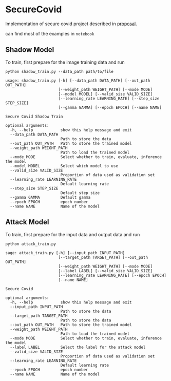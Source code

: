 # SecureCovid

Implementation of secure covid project described in <a href="https://drive.google.com/file/d/1Odv8z8mtWyKuNxhsem-cj6CA3QCb_QnS/view?usp=sharing">proposal</a>.

can find most of the examples in <code>notebook</code>

## Shadow Model

To train, first prepare for the image training data and run

<code>python shadow_train.py --data_path path/to/file</code>

```
usage: shadow_train.py [-h] [--data_path DATA_PATH] [--out_path OUT_PATH]
                       [--weight_path WEIGHT_PATH] [--mode MODE]
                       [--model MODEL] [--valid_size VALID_SIZE]
                       [--learning_rate LEARNING_RATE] [--step_size STEP_SIZE]
                       [--gamma GAMMA] [--epoch EPOCH] [--name NAME]

Secure Covid Shadow Train

optional arguments:
  -h, --help            show this help message and exit
  --data_path DATA_PATH
                        Path to store the data
  --out_path OUT_PATH   Path to store the trained model
  --weight_path WEIGHT_PATH
                        Path to load the trained model
  --mode MODE           Select whether to train, evaluate, inference the model
  --model MODEL         Select which model to use
  --valid_size VALID_SIZE
                        Proportion of data used as validation set
  --learning_rate LEARNING_RATE
                        Default learning rate
  --step_size STEP_SIZE
                        Default step size
  --gamma GAMMA         Default gamma
  --epoch EPOCH         epoch number
  --name NAME           Name of the model
```



## Attack Model

To train, first prepare for the input data and output data and run

<code>python attack_train.py</code>

```
sage: attack_train.py [-h] [--input_path INPUT_PATH]
                       [--target_path TARGET_PATH] [--out_path OUT_PATH]
                       [--weight_path WEIGHT_PATH] [--mode MODE]
                       [--label LABEL] [--valid_size VALID_SIZE]
                       [--learning_rate LEARNING_RATE] [--epoch EPOCH]
                       [--name NAME]

Secure Covid

optional arguments:
  -h, --help            show this help message and exit
  --input_path INPUT_PATH
                        Path to store the data
  --target_path TARGET_PATH
                        Path to store the data
  --out_path OUT_PATH   Path to store the trained model
  --weight_path WEIGHT_PATH
                        Path to load the trained model
  --mode MODE           Select whether to train, evaluate, inference the model
  --label LABEL         Select the label for the attack model
  --valid_size VALID_SIZE
                        Proportion of data used as validation set
  --learning_rate LEARNING_RATE
                        Default learning rate
  --epoch EPOCH         epoch number
  --name NAME           Name of the model
```

